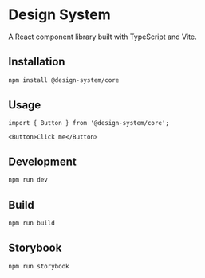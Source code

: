 # Design System

A React component library built with TypeScript and Vite.

## Installation

```bash
npm install @design-system/core
```

## Usage

```tsx
import { Button } from '@design-system/core';

<Button>Click me</Button>
```

## Development

```bash
npm run dev
```

## Build

```bash
npm run build
```

## Storybook

```bash
npm run storybook
```

